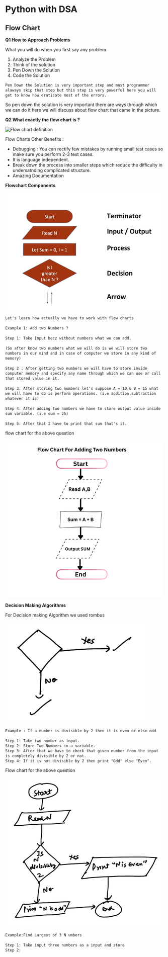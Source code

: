 # Python with DSA

## Flow Chart

__Q1 How to Approach Problems__

What you will do when you first say any problem 

1. Analyze the Problem
2. Think of the solution
3. Pen Down the Solution
4. Code the Solution

```
Pen Down the Solution is very important step and most programmer alaways skip that step but this step is very powerful here you will get to know how eraticate most of the errors.
```
So pen down the solution is very important there are ways through which we can do it here we will discuss about flow chart that came in the picture.

__Q2 What exactly the flow chart is ?__

![Flow chart definition](../Python-with-DSA/assets/flow%20chart%20definition.png)

Flow Charts Other Benefits :

* Debugging : You can rectify few mistakes by running small test cases so make sure you perform 2-3 test cases.
* It is language independent.
* Break down the process into smaller steps which reduce the difficulty in undersatnding complicated structure.
* Amazing Documentation

__Flowchart Components__

![Flowchart Components](./assets/flowchart%20components.png)

```
Let's learn how actually we have to work with flow charts

Example 1: Add two Numbers ?

Step 1: Take Input becz without numbers what we can add.

(So after know two numbers what we will do is we will store two numbers in our mind and in case of computer we store in any kind of memory)

Step 2 : After getting two numbers we will have to store inside computer memory and specify any name through which we can use or call that stored value in it.

Step 3: After storing two numbers let's suppose A = 10 & B = 15 what we will have to do is perform operations. (i.e addition,subtraction whatever it is)

Step 4: After adding two numbers we have to store output value inside sum variable. (i.e sum = 25)

Step 5: After that I have to print that sum that's it.
```

flow chart for the above question

![flow chart for the above question](./assets/Flow%20Chart%20for%20adding%20two%20numbers.png)

__Decision Making Algorithms__

For Decision making Algorithm we used rombus

![Decision Making Algorithms](./assets/decision%20making%20algorithm.png)

```
Example : If a number is divisible by 2 then it is even or else odd 

Step 1: Take two number as input.
Step 2: Store Two Numbers in a variable.
Step 3: After that we have to check that given number from the input is completely divisible by 2 or not.
Step 4: If it is not divisible by 2 then print "Odd" else "Even".
```
Flow chart for the above question

![Number is even or odd](./assets/Divisible%20by%202%20or%20not.png)

```
Example:Find Largest of 3 N umbers

Step 1: Take input three numbers as a input and store 
Step 2: 
```